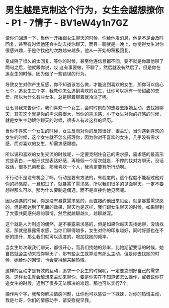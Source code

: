 # 男生越是克制这个行为，女生会越想撩你 - P1 - 7情子 - BV1eW4y1n7GZ

请你们回想一下，当他一开始跟女生聊天的时候，你给他发消息，他是不是会及时回复，甚至有时候他还会主动去找你聊天，而且一聊就是一晚上，你觉得女生对你很感兴趣，于是你找他的次数越来越多，他从一开始的积极回复。

变成隔了很久的太回复，等你的时候，甚至他连信息都不回，要不就是你跟他聊了两句之后，他就跟你说，哎 这有事要做，不聊了，然后就没有然后了，但是你在追女生的时候，因为做了一些错误的行为。

导致女生对你产生反感，你不知道该怎么做，才能追到喜欢的女生，那你可以信心七个，追女生三个字，我教你怎么追到喜欢的女生，让你可以拥有一份甜甜的恋爱，所以为什么有些女生，总是聊着聊着就冷淡了呢。

让七哥我来告诉你，我们喜欢一个女生，会时时刻刻的想要去跟她互动，去找她聊天，其实这个就是你的需求感很大，当你的需求感，小于女生对你的好感的时候，就是女生主动跟你聊天的时候，很多人有过这样的经历。

当你不喜欢一个女生的时候，女生反而对你的反馈很好，很主动，当你遇到喜欢的女生的时候，这个女生就不怎么搭理你，因为你对不喜欢的女生，几乎没有需求感，而对喜欢的女生，却需求感爆棚。

所以说和喜欢的女生交流的时候呢，一定要克制住自己的需求感，需求感的最高形式是表白，一般形式是表达好感，再降低一个层次就是，不停的找对方聊天，没话找话，很多兄弟都说，那我喜欢一个人，我肯定要有所行动啊。

不行动不是没有机会了吗，行动是要有方法的，有程度的，这个程度不能超过他对你的好感度，一旦超过了，就暴露了需求感，所以我们很多的见面聊天，一定不要想得那么可以，那为什么要制造偶遇，而不是直接约他见面呢。

因为偶遇的时候，你是没有暴露需求感的，而直接约他出来见面，就是暴露需求感的，但是都达到了见面的效果，聊天也是这样，我们跟女生聊天的时候，如果聊到了大家共同感兴趣的事情，然后就越聊越久，越聊越深。

这个就是人为制造的偶然，是不暴露需求感的，但是如果你每天去找她聊，没话找话，那就是暴露需求感，当你们聊得越多，女生对你的印象越好，同时好感也在不断的提升，那么我们就可以适度的，增加找她的频率。

当女生每次跟我们聊天，都很开心，而我们找她的频率，比她期望要低的时候，她自然就会主动来找你聊天了，那有些女生就算没有那么主动，但是你去找她的时候，她给你的回馈，也会变得越来越热情。

这样的互动才是有效的互动，追求一个女生的时候呢，一定要克制好自己的需求感，这样女生就会越想来主动来聊你，要是你实在不知道该怎么操作，或者说你在追女生的时候，遇到了很多无法解决的难题，那也可以实行7个。

操作两个字，我帮你解决情感问题，让你也可以感受一下妹妹，对你的热情主动，我是七哥，你们的情感助手，请安慰提早我。